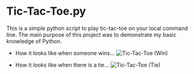 # Tic-Tac-Toe.py
This is a simple python script to play tic-tac-toe on your local command line. The main purpose of this project was to demonstrate my basic knowledge of Python.

* How it looks like when someone wins...
![Tic-Tac-Toe (Win)](https://user-images.githubusercontent.com/94875597/172445819-fcedf22d-a375-4c3f-b5f1-4208af80faaa.gif)


* How it looks like when there is a tie...
![Tic-Tac-Toe (Tie)](https://user-images.githubusercontent.com/94875597/172445910-acf5ffc6-1cdb-4a09-ace9-ea592c6177b5.gif)
